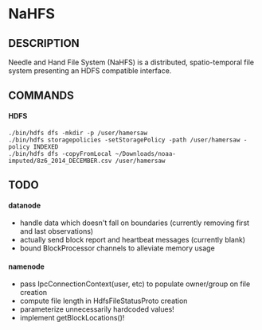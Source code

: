 # NaHFS
## DESCRIPTION
Needle and Hand File System (NaHFS) is a distributed, spatio-temporal file system presenting an HDFS compatible interface.

## COMMANDS
#### HDFS
    ./bin/hdfs dfs -mkdir -p /user/hamersaw
    ./bin/hdfs storagepolicies -setStoragePolicy -path /user/hamersaw -policy INDEXED
    ./bin/hdfs dfs -copyFromLocal ~/Downloads/noaa-imputed/8z6_2014_DECEMBER.csv /user/hamersaw

## TODO
#### datanode
- handle data which doesn't fall on boundaries (currently removing first and last observations)
- actually send block report and heartbeat messages (currently blank)
- bound BlockProcessor channels to alleviate memory usage
#### namenode
- pass IpcConnectionContext(user, etc) to populate owner/group on file creation
- compute file length in HdfsFileStatusProto creation
- parameterize unnecessarily hardcoded values!
- implement getBlockLocations()!
